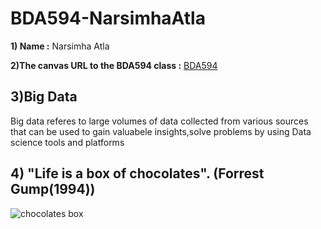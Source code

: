 # BDA594-NarsimhaAtla

**1) Name :** Narsimha Atla

**2)The canvas URL to the BDA594 class :** [BDA594](https://sdsu.instructure.com/courses/162125)

## 3)Big Data
Big data referes to large volumes of data collected from various sources that can be used to gain valuabele insights,solve problems by using Data science tools and platforms
## 4) "Life is a box of chocolates". (Forrest Gump(1994))
![chocolates box](https://github.com/user-attachments/assets/5192d985-1e10-48f7-a03b-a742b920eea1)
